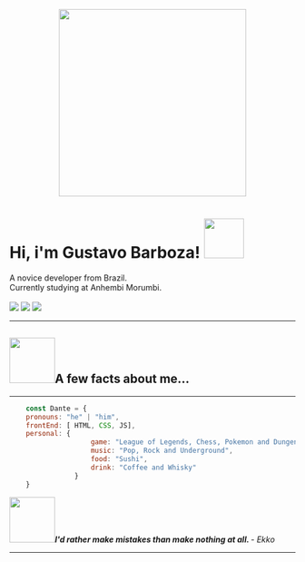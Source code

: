 
<p align="center"> <img  src="https://c.tenor.com/IeXeDuvMYPEAAAAd/no.gif" height="330" max-widht="100%">  </P>


<h1>Hi, i'm Gustavo Barboza! <img src="https://img1.picmix.com/output/stamp/normal/0/9/0/4/1604090_a14a5.gif" height="70px"></h1> 
<p>A novice developer from Brazil. <br> Currently studying at Anhembi Morumbi.

   <br>
   <br>
   <a href="https://www.instagram.com/guto__dante/"> 
    <img src="https://img.shields.io/badge/Instagram-E4405F?style=for-the-badge&logo=instagram&logoColor=white"></a>
   <a href="https://www.linkedin.com/in/gustavo-barboza-5641601ab/">
    <img src= "https://img.shields.io/badge/LinkedIn-0077B5?style=for-the-badge&logo=linkedin&logoColor=white"></a>
   <a href="mailto:gustavobarboza2003@gmail.com.br">
    <img src="https://img.shields.io/badge/Microsoft_Outlook-0078D4?style=for-the-badge&logo=microsoft-outlook&logoColor=white"></a>
</p> 






----------
 <h2><img src="https://i.pinimg.com/originals/e9/38/d1/e938d18fc07a3ffd16b4864ef2f1308f.gif"  height="80">A few facts about me...</h2>

---------------------

```javascript
    const Dante = {
    pronouns: "he" | "him",
    frontEnd: [ HTML, CSS, JS],
    personal: {
                    game: "League of Legends, Chess, Pokemon and Dungens and Dragons",
                    music: "Pop, Rock and Underground",
                    food: "Sushi",
                    drink: "Coffee and Whisky"
                }
    }
```
<img src="https://78.media.tumblr.com/c15b061360fa577cfa6fa1868bc45962/tumblr_o2d65b8VYl1so9b4uo1_500.gif" height="80"><i><strong>I'd rather make mistakes than make nothing at all. </strong>
<cite>- Ekko</cite></i>


-------------------

